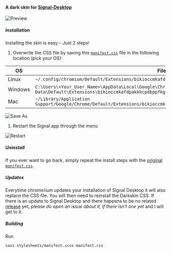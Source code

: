 #### A dark skin for [Signal-Desktop](https://github.com/WhisperSystems/Signal-Desktop)
![Preview](https://raw.github.com/grandchild/Signal-Desktop-Darkskin/master/img/screenshot.png)


##### Installation
Installing the skin is easy – Just 2 steps!

1. Overwrite the CSS file by saving this [`manifest.css`](https://raw.github.com/grandchild/Signal-Desktop-Darkskin/master/manifest.css) file in the following location (pick your OS):

 OS  | File Location
--- | -------------
Linux   | `~/.config/chromium/Default/Extensions/bikioccmkafdpakkkcpdbppfkghcmihk/0.9.0_0/stylesheets/manifest.css`
Windows | `C:\Users\<Your_User_Name>\AppData\Local\Google\Chrome\User Data\Default\Extensions\bikioccmkafdpakkkcpdbppfkghcmihk\0.9.0_0\stylesheets\manifest.css`
Mac     | `~/Library/Application Support/Google/Chrome/Default/Extensions/bikioccmkafdpakkkcpdbppfkghcmihk/0.9.0_0/stylesheets/manifest.css`

 ![Save As](https://raw.github.com/grandchild/Signal-Desktop-Darkskin/master/img/install.png)

1. Restart the Signal app through the menu

 ![Restart](https://raw.github.com/grandchild/Signal-Desktop-Darkskin/master/img/restart.png)

##### Uninstall
If you ever want to go back, simply repeat the install steps with the [original `manifest.css`](https://github.com/WhisperSystems/Signal-Desktop/raw/v0.8.0/stylesheets/manifest.css).

##### Updates
Everytime chrome/ium updates your installation of Signal Desktop it will also replace the CSS file. You will then need to reinstall the Darkskin CSS. If there is an update to Signal Desktop and there happens to be no related [release](https://github.com/grandchild/Signal-Desktop-Darkskin/releases) yet, *please do open an issue about it, if there isn't one yet* and I will get to it.


##### Building
Run
```
sass stylesheets/manifest.scss manifest.css
```
